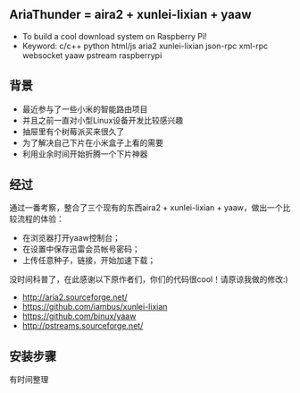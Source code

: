 AriaThunder = aira2 + xunlei-lixian + yaaw
----------
* To build a cool download system on Raspberry Pi!
* Keyword: c/c++ python html/js aria2 xunlei-lixian json-rpc xml-rpc websocket yaaw pstream raspberrypi

背景
----------

* 最近参与了一些小米的智能路由项目
* 并且之前一直对小型Linux设备开发比较感兴趣
* 抽屉里有个树莓派买来很久了
* 为了解决自己下片在小米盒子上看的需要
* 利用业余时间开始折腾一个下片神器

经过
----------

通过一番考察，整合了三个现有的东西aira2 + xunlei-lixian + yaaw，做出一个比较流程的体验：
* 在浏览器打开yaaw控制台；
* 在设置中保存迅雷会员帐号密码；
* 上传任意种子，链接，开始加速下载；

没时间科普了，在此感谢以下原作者们，你们的代码很cool！请原谅我做的修改:)

* http://aria2.sourceforge.net/
* https://github.com/iambus/xunlei-lixian
* https://github.com/binux/yaaw
* http://pstreams.sourceforge.net/

安装步骤
----------

有时间整理

